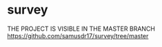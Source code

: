 # survey
THE PROJECT IS VISIBLE IN THE MASTER BRANCH
https://github.com/samusdr17/survey/tree/master
